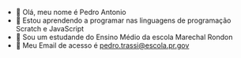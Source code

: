 - 👋 Olá, meu nome é Pedro Antonio 
- 👀 Estou aprendendo a programar nas linguagens de programação Scratch e JavaScript
- 🌱 Sou um estudande do Ensino Médio da escola Marechal Rondon
- 💞️ Meu Email de acesso é pedro.trassi@escola.pr.gov
 
<!---
PA-PedroAntonio/PA-PedroAntonio is a ✨ special ✨ repository because its `README.md` (this file) appears on your GitHub profile.
You can click the Preview link to take a look at your changes.
--->
